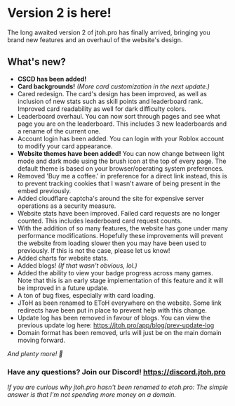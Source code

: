 <!--
Author: LoveliestJacob
Title: Version 2 update is finally here!
Summary: V2 of jtoh.pro has finally released after months of work. Bring new features and an overhaul to the website.
-->

# Version 2 is here!

The long awaited version 2 of jtoh.pro has finally arrived, bringing you brand new features and an overhaul of the website's design.

## What's new?

- **CSCD has been added!**
- **Card backgrounds!** *(More card customization in the next update.)*
- Cared redesign. The card's design has been improved, as well as inclusion of new stats such as skill points and leaderboard rank. Improved card readability as well for dark difficulty colors. 
- Leaderboard overhaul. You can now sort through pages and see what page you are on the leaderboard. This includes 3 new leaderboards and a rename of the current one.
- Account login has been added. You can login with your Roblox account to modify your card appearance. 
- **Website themes have been added!** You can now change between light mode and dark mode using the brush icon at the top of every page. The default theme is based on your browser/operating system preferences. 
- Removed 'Buy me a coffee.' in preference for a direct link instead, this is to prevent tracking cookies that I wasn't aware of being present in the embed previously. 
- Added cloudflare captcha's around the site for expensive server operations as a security measure. 
- Website stats have been improved. Failed card requests are no longer counted. This includes leaderboard card request counts. 
- With the addition of so many features, the website has gone under many performance modifications. Hopefully these improvements will prevent the website from loading slower then you may have been used to previously. If this is not the case, please let us know! 
- Added charts for website stats.
- Added blogs! *(If that wasn't obvious, lol.)*
- Added the ability to view your badge progress across many games. Note that this is an early stage implementation of this feature and it will be improved in a future update. 
- A ton of bug fixes, especially with card loading.
- JToH as been renamed to EToH everywhere on the website. Some link redirects have been put in place to prevent help with this change.
- Update log has been removed in favour of blogs. You can view the previous update log here: https://jtoh.pro/app/blog/prev-update-log
- Domain format has been removed, urls will just be on the main domain moving forward.

*And plenty more! 💖*

### Have any questions? Join our Discord! https://discord.jtoh.pro

*If you are curious why jtoh.pro hasn't been renamed to etoh.pro: The simple answer is that I'm not spending more money on a domain.*
